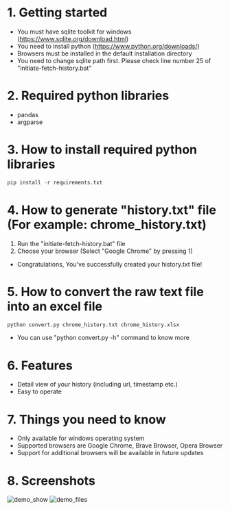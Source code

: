 # 1. Getting started
- You must have sqlite toolkit for windows (https://www.sqlite.org/download.html)
- You need to install python (https://www.python.org/downloads/)
- Browsers must be installed in the default installation directory
- You need to change sqlite path first. Please check line number 25 of "initiate-fetch-history.bat"

# 2. Required python libraries
- pandas
- argparse

# 3. How to install required python libraries
```python
pip install -r requirements.txt
```
# 4. How to generate "history.txt" file (For example: chrome_history.txt)
1. Run the "initiate-fetch-history.bat" file
2. Choose your browser (Select "Google Chrome" by pressing 1)
- Congratulations, You've successfully created your history.txt file!

# 5. How to convert the raw text file into an excel file
```python
python convert.py chrome_history.txt chrome_history.xlsx
```
- You can use "python convert.py -h" command to know more

# 6. Features
- Detail view of your history (including url, timestamp etc.)
- Easy to operate

# 7. Things you need to know
- Only available for windows operating system
- Supported browsers are Google Chrome, Brave Browser, Opera Browser
- Support for additional browsers will be available in future updates

# 8. Screenshots

![demo_show](https://github.com/user-attachments/assets/4cecb9df-b119-4bf3-97f0-adfa716802dd) ![demo_files](https://github.com/user-attachments/assets/0d3acc23-af19-493c-8494-49276e3a3b7d)
